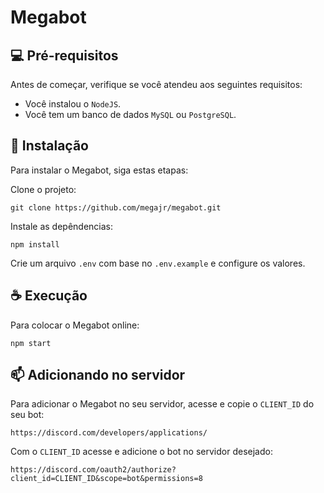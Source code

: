 # Megabot

## 💻 Pré-requisitos

Antes de começar, verifique se você atendeu aos seguintes requisitos:

* Você instalou o `NodeJS`.
* Você tem um banco de dados `MySQL` ou `PostgreSQL`.

## 🚀 Instalação

Para instalar o Megabot, siga estas etapas:

Clone o projeto:
```
git clone https://github.com/megajr/megabot.git
```

Instale as depêndencias:
```
npm install
```

Crie um arquivo `.env` com base no `.env.example` e configure os valores.

## ☕ Execução

Para colocar o Megabot online:

```
npm start
```

## 📫 Adicionando no servidor

Para adicionar o Megabot no seu servidor, acesse e copie o `CLIENT_ID` do seu bot:

```
https://discord.com/developers/applications/
```

Com o `CLIENT_ID` acesse e adicione o bot no servidor desejado:

```
https://discord.com/oauth2/authorize?client_id=CLIENT_ID&scope=bot&permissions=8
```
